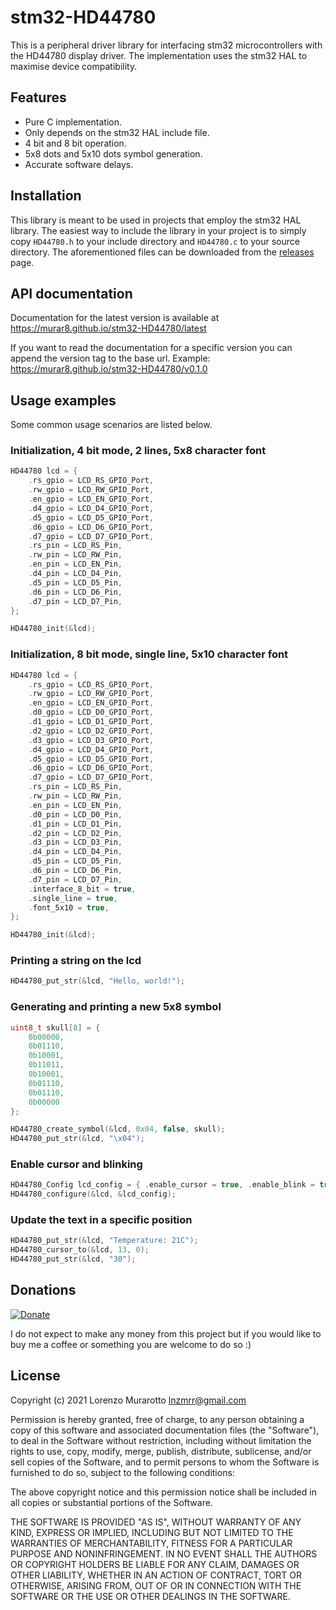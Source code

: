 # stm32-HD44780

This is a peripheral driver library for interfacing stm32 microcontrollers with the HD44780 display driver. The implementation uses the stm32 HAL to maximise device compatibility.

## Features

-   Pure C implementation.
-   Only depends on the stm32 HAL include file.
-   4 bit and 8 bit operation.
-   5x8 dots and 5x10 dots symbol generation.
-   Accurate software delays.

## Installation

This library is meant to be used in projects that employ the stm32 HAL library. The easiest way to include the library in your project is to simply copy `HD44780.h` to your include directory and `HD44780.c` to your source directory. The aforementioned files can be downloaded from the [releases](https://github.com/murar8/stm32-HD44780/releases) page.

## API documentation

Documentation for the latest version is available at https://murar8.github.io/stm32-HD44780/latest

If you want to read the documentation for a specific version you can append the version tag to the base url. Example: https://murar8.github.io/stm32-HD44780/v0.1.0

## Usage examples

Some common usage scenarios are listed below.

### Initialization, 4 bit mode, 2 lines, 5x8 character font

```cpp
HD44780 lcd = {
    .rs_gpio = LCD_RS_GPIO_Port,
    .rw_gpio = LCD_RW_GPIO_Port,
    .en_gpio = LCD_EN_GPIO_Port,
    .d4_gpio = LCD_D4_GPIO_Port,
    .d5_gpio = LCD_D5_GPIO_Port,
    .d6_gpio = LCD_D6_GPIO_Port,
    .d7_gpio = LCD_D7_GPIO_Port,
    .rs_pin = LCD_RS_Pin,
    .rw_pin = LCD_RW_Pin,
    .en_pin = LCD_EN_Pin,
    .d4_pin = LCD_D4_Pin,
    .d5_pin = LCD_D5_Pin,
    .d6_pin = LCD_D6_Pin,
    .d7_pin = LCD_D7_Pin,
};

HD44780_init(&lcd);
```

### Initialization, 8 bit mode, single line, 5x10 character font

```cpp
HD44780 lcd = {
    .rs_gpio = LCD_RS_GPIO_Port,
    .rw_gpio = LCD_RW_GPIO_Port,
    .en_gpio = LCD_EN_GPIO_Port,
    .d0_gpio = LCD_D0_GPIO_Port,
    .d1_gpio = LCD_D1_GPIO_Port,
    .d2_gpio = LCD_D2_GPIO_Port,
    .d3_gpio = LCD_D3_GPIO_Port,
    .d4_gpio = LCD_D4_GPIO_Port,
    .d5_gpio = LCD_D5_GPIO_Port,
    .d6_gpio = LCD_D6_GPIO_Port,
    .d7_gpio = LCD_D7_GPIO_Port,
    .rs_pin = LCD_RS_Pin,
    .rw_pin = LCD_RW_Pin,
    .en_pin = LCD_EN_Pin,
    .d0_pin = LCD_D0_Pin,
    .d1_pin = LCD_D1_Pin,
    .d2_pin = LCD_D2_Pin,
    .d3_pin = LCD_D3_Pin,
    .d4_pin = LCD_D4_Pin,
    .d5_pin = LCD_D5_Pin,
    .d6_pin = LCD_D6_Pin,
    .d7_pin = LCD_D7_Pin,
    .interface_8_bit = true,
    .single_line = true,
    .font_5x10 = true,
};

HD44780_init(&lcd);
```

### Printing a string on the lcd

```cpp
HD44780_put_str(&lcd, "Hello, world!");
```

### Generating and printing a new 5x8 symbol

```cpp
uint8_t skull[8] = {
    0b00000,
    0b01110,
    0b10001,
    0b11011,
    0b10001,
    0b01110,
    0b01110,
    0b00000
};

HD44780_create_symbol(&lcd, 0x04, false, skull);
HD44780_put_str(&lcd, "\x04");
```

### Enable cursor and blinking

```cpp
HD44780_Config lcd_config = { .enable_cursor = true, .enable_blink = true };
HD44780_configure(&lcd, &lcd_config);
```

### Update the text in a specific position

```cpp
HD44780_put_str(&lcd, "Temperature: 21C");
HD44780_cursor_to(&lcd, 13, 0);
HD44780_put_str(&lcd, "30");
```

## Donations

[![Donate](https://img.shields.io/badge/Donate-PayPal-green.svg)](https://www.paypal.com/cgi-bin/webscr?cmd=_s-xclick&hosted_button_id=WW7VLKVE9YP8Q&source=url)

I do not expect to make any money from this project but if you would like to buy me a coffee or something you are welcome to do so :)

## License

Copyright (c) 2021 Lorenzo Murarotto <lnzmrr@gmail.com>

Permission is hereby granted, free of charge, to any person
obtaining a copy of this software and associated documentation
files (the "Software"), to deal in the Software without
restriction, including without limitation the rights to use,
copy, modify, merge, publish, distribute, sublicense, and/or sell
copies of the Software, and to permit persons to whom the
Software is furnished to do so, subject to the following
conditions:

The above copyright notice and this permission notice shall be
included in all copies or substantial portions of the Software.

THE SOFTWARE IS PROVIDED "AS IS", WITHOUT WARRANTY OF ANY KIND,
EXPRESS OR IMPLIED, INCLUDING BUT NOT LIMITED TO THE WARRANTIES
OF MERCHANTABILITY, FITNESS FOR A PARTICULAR PURPOSE AND
NONINFRINGEMENT. IN NO EVENT SHALL THE AUTHORS OR COPYRIGHT
HOLDERS BE LIABLE FOR ANY CLAIM, DAMAGES OR OTHER LIABILITY,
WHETHER IN AN ACTION OF CONTRACT, TORT OR OTHERWISE, ARISING
FROM, OUT OF OR IN CONNECTION WITH THE SOFTWARE OR THE USE OR
OTHER DEALINGS IN THE SOFTWARE.
